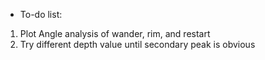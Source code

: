 - To-do list:
1. Plot Angle analysis of wander, rim, and restart
2. Try different depth value until secondary peak is obvious